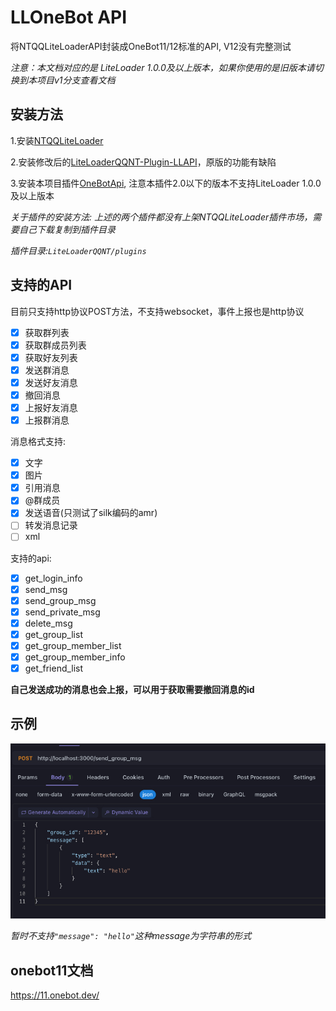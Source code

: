 # LLOneBot API


将NTQQLiteLoaderAPI封装成OneBot11/12标准的API, V12没有完整测试

*注意：本文档对应的是 LiteLoader 1.0.0及以上版本，如果你使用的是旧版本请切换到本项目v1分支查看文档*

## 安装方法

1.安装[NTQQLiteLoader](https://liteloaderqqnt.github.io/guide/install.html)

2.安装修改后的[LiteLoaderQQNT-Plugin-LLAPI](https://github.com/linyuchen/LiteLoaderQQNT-Plugin-LLAPI)，原版的功能有缺陷

3.安装本项目插件[OneBotApi](https://github.com/linyuchen/LiteLoaderQQNT-OneBotApi/releases/), 注意本插件2.0以下的版本不支持LiteLoader 1.0.0及以上版本

*关于插件的安装方法: 上述的两个插件都没有上架NTQQLiteLoader插件市场，需要自己下载复制到插件目录*

*插件目录:`LiteLoaderQQNT/plugins`*

## 支持的API

目前只支持http协议POST方法，不支持websocket，事件上报也是http协议

- [x] 获取群列表
- [x] 获取群成员列表
- [x] 获取好友列表
- [x] 发送群消息
- [x] 发送好友消息
- [x] 撤回消息
- [x] 上报好友消息
- [x] 上报群消息

消息格式支持:
- [x] 文字
- [x] 图片
- [x] 引用消息
- [x] @群成员
- [x] 发送语音(只测试了silk编码的amr)
- [ ] 转发消息记录
- [ ] xml

支持的api:
- [x] get_login_info
- [x] send_msg
- [x] send_group_msg
- [x] send_private_msg
- [x] delete_msg
- [x] get_group_list
- [x] get_group_member_list
- [x] get_group_member_info
- [x] get_friend_list

**自己发送成功的消息也会上报，可以用于获取需要撤回消息的id**

## 示例

![](doc/image/example.jpg)

*暂时不支持`"message": "hello"`这种message为字符串的形式*

## onebot11文档
<https://11.onebot.dev/>
